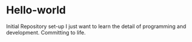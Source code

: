 # Hello-world
Initial Repository set-up
I just want to learn the detail of programming and development.
Committing to life.
